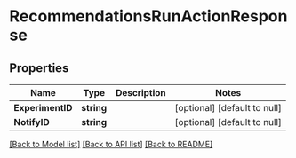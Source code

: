 # RecommendationsRunActionResponse

## Properties
Name | Type | Description | Notes
------------ | ------------- | ------------- | -------------
**ExperimentID** | **string** |  | [optional] [default to null]
**NotifyID** | **string** |  | [optional] [default to null]

[[Back to Model list]](../README.md#documentation-for-models) [[Back to API list]](../README.md#documentation-for-api-endpoints) [[Back to README]](../README.md)

